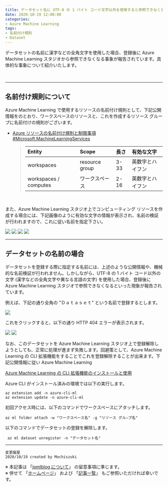 ```yaml
---
title: データセット名に UTF-8 の 1 バイト コード文字以外を使用すると参照できなくなる
date: 2020-10-19 12:00:00
categories:
- Azure Machine Learning
tags:
- 名前付け規則
- Dataset
---
```

データセットの名前に漢字などの全角文字を使用した場合、登録後に Azure Machine Learning スタジオから参照できなくなる事象が報告されています。具体的な事象について紹介いたします。  
<!-- more -->
<br>

***
## 名前付け規則について
Azure Machine Learning で使用するリソースの名前付け規則として、下記公開情報をのとおり、ワークスペースのリソースと、これを作成するリソース グループに名前付けの規則がございます。  

- [Azure リソースの名前付け規則と制限事項 #Microsoft.MachineLearningServices](https://docs.microsoft.com/ja-jp/azure/azure-resource-manager/management/resource-name-rules#microsoftmachinelearningservices)
  > |Entity|Scope|長さ|有効な文字|
  > |:-----|:----|:---|:--------|
  > |workspaces|resource group|3-33|英数字とハイフン|
  > |workspaces / computes|ワークスペース|2-16|英数字とハイフン|  

<br>

また、Azure Machine Learning スタジオ上でコンピューティング リソースを作成する場合には、下記画像のように有効な文字の情報が表示され、名前の検証が行われますので、これに従い名前を指定下さい。  

<img src="https://jpmlblog.github.io/images/AML_dataset-name/naming-rule-of-compute-instance.png">  

<img src="https://jpmlblog.github.io/images/AML_dataset-name/naming-error1-compute-instance.png">  

<img src="https://jpmlblog.github.io/images/AML_dataset-name/naming-error2-compute-instance.png">  

<img src="https://jpmlblog.github.io/images/AML_dataset-name/naming-error3-compute-instance.png">  

***
## データセットの名前の場合
データセットを登録する際に指定する名前には、上述のような公開情報や、機械的な名前検証が行われません。しかしながら、UTF-8 の 1 バイト コード以外の文字 (漢字などの全角文字や異なる言語の文字) を使用した場合、登録後に Azure Machine Learning スタジオで参照できなくなるといった現象が報告されています。  

例えば、下記の通り全角の "Ｄａｔａｓｅｔ" という名前で登録するとします。  

<img src="https://jpmlblog.github.io/images/AML_dataset-name/name-of-dataset.png">  

これをクリックすると、以下の通り HTTP 404 エラーが表示されます。  

<img src="https://jpmlblog.github.io/images/AML_dataset-name/name-of-dataset-error.png">  

<img src="https://jpmlblog.github.io/images/AML_dataset-name/name-of-dataset-error-detail.png">  

なお、このデータセットを Azure Machine Learning スタジオ上で登録解除しようとしても、正常に処理が進まず失敗します。回避策として、Azure Machine Learning の CLI 拡張機能をすることでこれを登録解除することが出来ます。下記公開情報に従い Azure Machine Learning 

[Azure Machine Learning の CLI 拡張機能のインストールと使用](https://docs.microsoft.com/ja-jp/azure/machine-learning/reference-azure-machine-learning-cli)  

Azure CLI がインストール済みの環境では以下の実行します。
```PowerShell:拡張機能のインストールおよび更新
az extension add -n azure-cli-ml
az extension update -n azure-cli-ml
```

初回アクセス時には、以下のコマンドでワークスペースにアタッチします。
```PowerShell:初回接続時
az ml folder attach -w "ワークスペース名" -g "リソース グル―プ名"
```

以下のコマンドでデータセットの登録を解除します。
```PowerShell:データセットの登録解除
 az ml dataset unregister -n "データセット名"
```

***
`変更履歴`  
`2020/10/19 created by Mochiszuki`

※ 本記事は 「[jpmlblog について](https://jpmlblog.github.io/blog/2020/01/01/about-jpmlblog/)」 の留意事項に準じます。  
※ 併せて 「[ホームページ](https://jpmlblog.github.io/blog/)」 および 「[記事一覧](https://jpmlblog.github.io/blog/archives/)」 もご参照いただければ幸いです。  